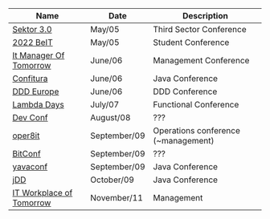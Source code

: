 | Name                                                             | Date         | Description                         |
| --                                                               | --           | --                                  |
| [Sektor 3.0](https://sektor3-0.pl/en/)                           | May/05       | Third Sector Conference             |
| [2022 BeIT](https://www.facebook.com/events/341917417759919)     | May/05       | Student Conference                  |
| [It Manager Of Tomorrow](https://www.itmtconf.com/)              | June/06      | Management Conference               |
| [Confitura](https://2022.confitura.pl/)                          | June/06      | Java Conference                     |
| [DDD Europe](https://2022.dddeurope.com/)                        | June/06      | DDD Conference                      |
| [Lambda Days](https://www.lambdadays.org/)                       | July/07      | Functional Conference               |
| [Dev Conf](https://devconf.pl/)                                  | August/08    | ???                                 |
| [oper8it](https://oper8it.letsmanageit.pl/)                      | September/09 | Operations conference (~management) |
| [BitConf](https://bitconf.pl/)                                   | September/09 | ???                                 |
| [yavaconf](https://yavaconf.com/)                                | September/09 | Java Conference                     |
| [jDD](https://jdd.org.pl/)                                       | October/09   | Java Conference                     |
| [IT Workplace of Tomorrow](https://itworkplace.letsmanageit.pl/) | November/11  | Management                          |

